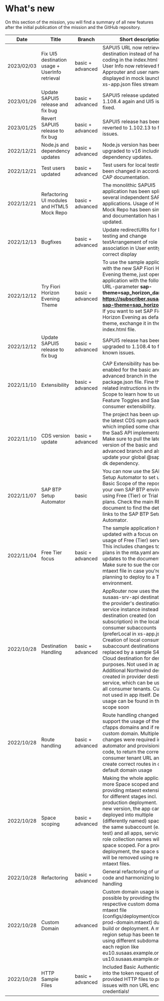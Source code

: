 # What's new 

On this section of the mission, you will find a summary of all new features after the initial publication of the mission and the GitHub repository. 

| Date       | Title                             | Branch       | Short description                             |
|------------|-----------------------------------|--------------|-----------------------------------------------|
| 2023/02/03 | Fix UI5 destination usage + UserInfo retrieval | basic + advanced | SAPUI5 URL now retrieved via destination instead of hard-coding in the index.html files. User Info now retrieved from Approuter and user name displayed in mock launchpad. xs-app.json files streamlined. |
| 2023/01/26 | Update SAPUI5 release and fix bug | basic + advanced | SAPUI5 release updated to 1.108.4 again and UI5 issue fixed. |
| 2023/01/25 | Revert SAPUI5 release to fix bug | basic + advanced | SAPUI5 release has been reverted to 1.102.13 to fix an issues. |
| 2022/12/21 | Node.js and dependency updates | basic + advanced | Node.js version has been upgraded to v16 including some dependency updates. |
| 2022/12/21 | Test users updated | basic + advanced | Test users for local testing have been changed in accordance to CAP documentation. |
| 2022/12/21 | Refactoring UI modules and HTML5 Mock Repo | basic + advanced | The monolithic SAPUI5 application has been split up in several independent SAPUI5 applications. Usage of HTML5 Mock Repo has been simplified and documentation has been updated. |
| 2022/12/13 | Bugfixes | basic + advanced | Update redirectURIs for local testing and change textArrangement of role association in User entity for correct display |
| 2022/12/12 | Try Fiori Horizon Evening Theme | basic + advanced | To use the sample application with the new SAP Fiori Horizon Evening theme, just open your application with the following URL-parameter **sap-theme=sap_horizon_dark** like **https://subscriber.susaas.com?sap-theme=sap_horizon_dark**. If you want to set SAP Fiori Horizon Evening as default theme, exchange it in the index.html file. |
| 2022/12/12 | Update SAPUI5 release to fix bug | basic + advanced | SAPUI5 release has been upgraded to 1.108.4 to fix known issues. |
| 2022/11/10 | Extensibility | basic + advanced | CAP Extensibility has been enabled for the basic and advanced branch in the package.json file. Fine the related instructions in the Expert Scope to learn how to use Feature Toggles and SaaS consumer extensibility. |
| 2022/11/10 | CDS version update | basic + advanced | The project has been updated to the latest CDS npm package which implied some changes to the SaaS API implementation. Make sure to pull the latest version of the basic and advanced branch and also update your global @sap/cds-dk dependency. |
| 2022/11/07 | SAP BTP Setup Automator | basic | You can now use the SAP BTP Setup Automator to set up the Basic Scope of the repository in your own SAP BTP environment using Free (Tier) or Trial service plans. Check the main README document to find the details and links to the SAP BTP Setup Automator. |
| 2022/11/04 | Free Tier focus | basic + advanced | The sample application has been updated with a focus on the usage of Free (Tier) services. This includes changes to service plans in the mta.yaml and also updates to the documentation. Make sure to sue the correct mtaext file in case you're planning to deploy to a Trial environment. |
| 2022/10/28 | Destination Handling | basic + advanced | AppRouter now uses the susaas-srv-api destination from the provider's destination service instance instead of a destination created (on subscription) in the local consumer subaccounts (preferLocal in xs-app.json). Creation of local consumer subaccount destinations is replaced by a sample S4HANA Cloud destination for demo purposes. Not used in app itself. Additional Northwind destination created in provider destination service, which can be used by all consumer tenants. Currently not used in app itself. Details on usage can be found in the expert scope soon |
| 2022/10/28 | Route handling | basic + advanced | Route handling changed to support the usage of the default cfapps domains and if required a custom domain. Multiple changes were required in automator and provisioning code, to return the correct consumer tenant URL and to create correct routes in case of default domain usage |
| 2022/10/28 | Space scoping | basic + advanced | Making the whole application more Space scoped and providing mtaext extension files for different stages incl. production deployment. In the new version, the app can be deployed into multiple (differently named) spaces in the same subaccount (e.g., dev, test) and all apps, services, and role collection names will be space scoped. For a productive deployment, the space scoping will be removed using respective mtaext files. |
| 2022/10/28 | Refactoring | basic + advanced | General refactoring of unused code and harmonizing log handling |
| 2022/10/28 | Custom Domain | advanced | Custom domain usage is now possible by providing the respective custom domain in an mtaext file (configs/deployment/config-prod-domain.mtaext) during build or deployment. A multi-region setup has been tested using different subdomains for each region like eu10.susaas.example.org and us10.susaas.example.org |
| 2022/10/28 | HTTP Sample Files | basic + advanced | Included Basic Authentication into the token request of the provided HTTP files to prevent issues with non URL encoded credentials! |